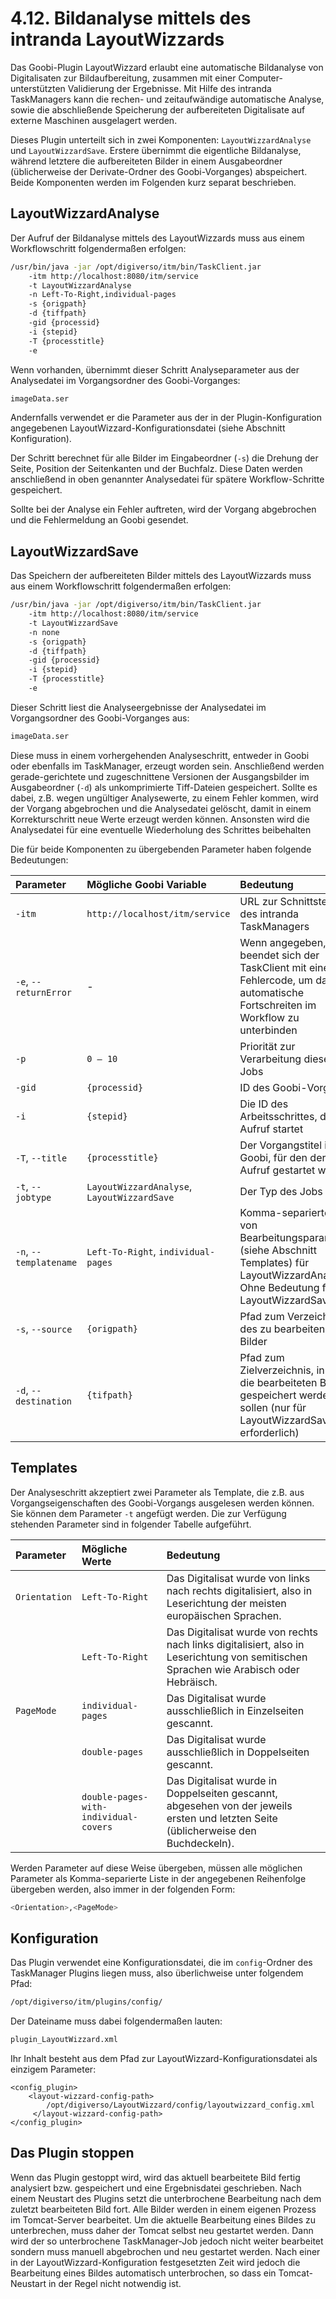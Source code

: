 # 4.12. Bildanalyse mittels des intranda LayoutWizzards

Das Goobi-Plugin LayoutWizzard erlaubt eine automatische Bildanalyse von Digitalisaten zur Bildaufbereitung, zusammen mit einer Computer-unterstützten Validierung der Ergebnisse. Mit Hilfe des intranda TaskManagers kann die rechen- und zeitaufwändige automatische Analyse, sowie die abschließende Speicherung der aufbereiteten Digitalisate auf externe Maschinen ausgelagert werden.

Dieses Plugin unterteilt sich in zwei Komponenten: `LayoutWizzardAnalyse` und `LayoutWizzardSave`. Erstere übernimmt die eigentliche Bildanalyse, während letztere die aufbereiteten Bilder in einem Ausgabeordner \(üblicherweise der Derivate-Ordner des Goobi-Vorganges\) abspeichert. Beide Komponenten werden im Folgenden kurz separat beschrieben.

## LayoutWizzardAnalyse

Der Aufruf der Bildanalyse mittels des LayoutWizzards muss aus einem Workflowschritt folgendermaßen erfolgen:

```bash
/usr/bin/java -jar /opt/digiverso/itm/bin/TaskClient.jar 
    -itm http://localhost:8080/itm/service 
    -t LayoutWizzardAnalyse 
    -n Left-To-Right,individual-pages 
    -s {origpath} 
    -d {tiffpath} 
    -gid {processid} 
    -i {stepid} 
    -T {processtitle} 
    -e
```

Wenn vorhanden, übernimmt dieser Schritt Analyseparameter aus der Analysedatei im Vorgangsordner des Goobi-Vorganges:

```bash
imageData.ser
```

Andernfalls verwendet er die Parameter aus der in der Plugin-Konfiguration angegebenen LayoutWizzard-Konfigurationsdatei \(siehe Abschnitt Konfiguration\).

Der Schritt berechnet für alle Bilder im Eingabeordner \(`-s`\) die Drehung der Seite, Position der Seitenkanten und der Buchfalz. Diese Daten werden anschließend in oben genannter Analysedatei für spätere Workflow-Schritte gespeichert.

Sollte bei der Analyse ein Fehler auftreten, wird der Vorgang abgebrochen und die Fehlermeldung an Goobi gesendet.

## LayoutWizzardSave

Das Speichern der aufbereiteten Bilder mittels des LayoutWizzards muss aus einem Workflowschritt folgendermaßen erfolgen:

```bash
/usr/bin/java -jar /opt/digiverso/itm/bin/TaskClient.jar 
    -itm http://localhost:8080/itm/service 
    -t LayoutWizzardSave 
    -n none 
    -s {origpath} 
    -d {tiffpath} 
    -gid {processid} 
    -i {stepid} 
    -T {processtitle} 
    -e
```

Dieser Schritt liest die Analyseergebnisse der Analysedatei im Vorgangsordner des Goobi-Vorganges aus:

```bash
imageData.ser
```

Diese muss in einem vorhergehenden Analyseschritt, entweder in Goobi oder ebenfalls im TaskManager, erzeugt worden sein. Anschließend werden gerade-gerichtete und zugeschnittene Versionen der Ausgangsbilder im Ausgabeordner \(`-d`\) als unkomprimierte Tiff-Dateien gespeichert. Sollte es dabei, z.B. wegen ungültiger Analysewerte, zu einem Fehler kommen, wird der Vorgang abgebrochen und die Analysedatei gelöscht, damit in einem Korrekturschritt neue Werte erzeugt werden können. Ansonsten wird die Analysedatei für eine eventuelle Wiederholung des Schrittes beibehalten

Die für beide Komponenten zu übergebenden Parameter haben folgende Bedeutungen:

| Parameter | Mögliche Goobi Variable | Bedeutung |
| :--- | :--- | :--- |
| `-itm` | `http://localhost/itm/service` | URL zur Schnittstelle des intranda TaskManagers |
| `-e`, `--returnError` | - | Wenn angegeben, beendet sich der TaskClient mit einem Fehlercode, um das automatische Fortschreiten im Workflow zu unterbinden |
| `-p` | `0 – 10` | Priorität zur Verarbeitung dieses Jobs |
| `-gid` | `{processid}` | ID des Goobi-Vorgangs |
| `-i` | `{stepid}` | Die ID des Arbeitsschrittes, der den Aufruf startet |
| `-T`, `--title` | `{processtitle}` | Der Vorgangstitel in Goobi, für den der Aufruf gestartet wird |
| `-t`, `--jobtype` | `LayoutWizzardAnalyse`, `LayoutWizzardSave` | Der Typ des Jobs |
| `-n`, `--templatename` | `Left-To-Right`, `individual-pages` | Komma-separierte Liste von Bearbeitungsparametern \(siehe Abschnitt Templates\) für LayoutWizzardAnalyse. Ohne Bedeutung für LayoutWizzardSave. |
| `-s`, `--source` | `{origpath}` | Pfad zum Verzeichnis des zu bearbeitenden Bilder |
| `-d`, `--destination` | `{tifpath}` | Pfad zum Zielverzeichnis, in dem die bearbeiteten Bilder gespeichert werden sollen \(nur für LayoutWizzardSave erforderlich\) |

## Templates

Der Analyseschritt akzeptiert zwei Parameter als Template, die z.B. aus Vorgangseigenschaften des Goobi-Vorgangs ausgelesen werden können. Sie können dem Parameter `-t` angefügt werden. Die zur Verfügung stehenden Parameter sind in folgender Tabelle aufgeführt.

| Parameter | Mögliche Werte | Bedeutung |
| :--- | :--- | :--- |
| `Orientation` | `Left-To-Right` | Das Digitalisat wurde von links nach rechts digitalisiert, also in Leserichtung der meisten europäischen Sprachen. |
|  | `Left-To-Right` | Das Digitalisat wurde von rechts nach links digitalisiert, also in Leserichtung von semitischen Sprachen wie Arabisch oder Hebräisch. |
| `PageMode` | `individual-pages` | Das Digitalisat wurde ausschließlich in Einzelseiten gescannt. |
|  | `double-pages` | Das Digitalisat wurde ausschließlich in Doppelseiten gescannt. |
|  | `double-pages-with-individual-covers` | Das Digitalisat wurde in Doppelseiten gescannt, abgesehen von der jeweils ersten und letzten Seite \(üblicherweise den Buchdeckeln\). |

Werden Parameter auf diese Weise übergeben, müssen alle möglichen Parameter als Komma-separierte Liste in der angegebenen Reihenfolge übergeben werden, also immer in der folgenden Form:

```bash
<Orientation>,<PageMode>
```

## Konfiguration

Das Plugin verwendet eine Konfigurationsdatei, die im `config`-Ordner des TaskManager Plugins liegen muss, also überlichweise unter folgendem Pfad:

```bash
/opt/digiverso/itm/plugins/config/
```

Der Dateiname muss dabei folgendermaßen lauten:

```bash
plugin_LayoutWizzard.xml
```

Ihr Inhalt besteht aus dem Pfad zur LayoutWizzard-Konfigurationsdatei als einzigem Parameter:

```markup
<config_plugin>
    <layout-wizzard-config-path>
        /opt/digiverso/LayoutWizzard/config/layoutwizzard_config.xml
     </layout-wizzard-config-path>
</config_plugin>
```

## Das Plugin stoppen

Wenn das Plugin gestoppt wird, wird das aktuell bearbeitete Bild fertig analysiert bzw. gespeichert und eine Ergebnisdatei geschrieben. Nach einem Neustart des Plugins setzt die unterbrochene Bearbeitung nach dem zuletzt bearbeiteten Bild fort. Alle Bilder werden in einem eigenen Prozess im Tomcat-Server bearbeitet. Um die aktuelle Bearbeitung eines Bildes zu unterbrechen, muss daher der Tomcat selbst neu gestartet werden. Dann wird der so unterbrochene TaskManager-Job jedoch nicht weiter bearbeitet sondern muss manuell abgebrochen und neu gestartet werden. Nach einer in der LayoutWizzard-Konfiguration festgesetzten Zeit wird jedoch die Bearbeitung eines Bildes automatisch unterbrochen, so dass ein Tomcat-Neustart in der Regel nicht notwendig ist.


